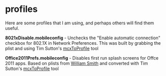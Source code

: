 profiles
========

Here are some profiles that I am using, and perhaps others will find them useful.  

**8021xDisable.mobileconfig** - Unchecks the "Enable automatic connection" checkbox for 802.1X in Network Preferences.  This was built by grabbing the plist and using Tim Sutton's [mcxToProfile](https://github.com/timsutton/mcxToProfile "mcxToProfile") tool

**Office2011Prefs.mobileconfig** - Disables first run splash screens for Offce 2011 apps.  Based on plists from [William Smith](http://talkingmoose.net/2014/07/12/posting-my-psu-macadmins-conference-presentation/ "talkingmoose") and converted with Tim Sutton's [mcxToProfile](https://github.com/timsutton/mcxToProfile "mcxToProfile") tool